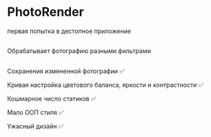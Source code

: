 # PhotoRender
первая попытка в дестопное приложение 

## 
Обрабатывает фотографию разными фильтрами

##

Сохранения измененной фотографии :white_check_mark:

Кривая настройка цветового баланса, яркости и контрастности :white_check_mark:

Кошмарное число статиков :white_check_mark:

Мало ООП стиля :white_check_mark:

Ужасный дизайн :white_check_mark:

